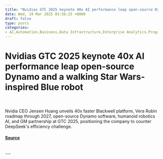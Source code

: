 ```yaml
---
title: "Nvidias GTC 2025 keynote 40x AI performance leap open-source Dynamo and a walking Star Wars-inspired Blue robot"
date: Wed, 19 Mar 2025 03:56:25 +0000
draft: false
type: posts
categories: 
- AI,Automation,Business,Data Infrastructure,Enterprise Analytics,Programming & Development,Security,AI factory computing,AI reasoning models,AI, ML and Deep Learning,Blackwell,Blackwell Ultra,Blackwell Ultra GPU,Business Intelligence,category-/Business & Industrial,category-/Computers & Electronics,category-/Science/Engineering & Technology,Conversational AI,Data Management,Data Science,Data Security and Privacy,enterprise ai,Enterprise AI infrastructure,General Motors,gm,GM autonomous vehicles,GPU Technology Conference,GPUs,Groot N1,Groot N1 foundation model,Jensen Huang,NLP,Nvidia,Nvidia Dynamo,Nvidia Dynamo open source,Nvidia GTC,Nvidia GTC 2025,nvidia robotics,Nvidia robotics ai,Open source,open source AI,physical AI,Vera Rubin,Vera Rubin AI architecture
---
```

# Nvidias GTC 2025 keynote 40x AI performance leap open-source Dynamo and a walking Star Wars-inspired Blue robot

<br/>

<br/>
Nvidia CEO Jensen Huang unveils 40x faster Blackwell platform, Vera Rubin roadmap through 2027, open-source Dynamo software, humanoid robotics AI, and GM partnership at GTC 2025, positioning the company to counter DeepSeek's efficiency challenge.

#### [Source](https://venturebeat.com/ai/nvidias-gtc-2025-keynote-40x-ai-performance-leap-open-source-dynamo-and-a-walking-star-wars-inspired-blue-robot/)

<br/>
---
